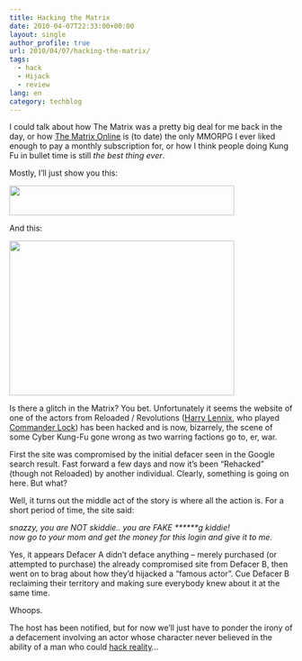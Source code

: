 ```yaml
---
title: Hacking the Matrix
date: 2010-04-07T22:33:00+00:00
layout: single
author_profile: true
url: 2010/04/07/hacking-the-matrix/
tags:
  - hack
  - Hijack
  - review
lang: en
category: techblog
---
```

I could talk about how The Matrix was a pretty big deal for me back in the day, or how <a href="http://en.wikipedia.org/wiki/The_Matrix_Online" target="_blank">The Matrix Online</a> is (to date) the only MMORPG I ever liked enough to pay a monthly subscription for, or how I think people doing Kung Fu in bullet time is still _the best thing ever_.

Mostly, I’ll just show you this:

<div>
  <a href="http://4.bp.blogspot.com/_vaUVXcmC3OI/S70BAl9RbiI/AAAAAAAAB0M/iQn-w3Ko9VA/s1600-h/matrixhack.gif" imageanchor="1"><img border="0" height="53" src="http://4.bp.blogspot.com/_vaUVXcmC3OI/S70BAl9RbiI/AAAAAAAAB0M/iQn-w3Ko9VA/s400/matrixhack.gif" width="400" /></a>
</div>

And this:

<div>
  <a href="http://4.bp.blogspot.com/_vaUVXcmC3OI/S70BBio4UwI/AAAAAAAAB0Q/1AybQFHSGvs/s1600-h/matrixhack2.gif" imageanchor="1"><img border="0" height="275" src="http://4.bp.blogspot.com/_vaUVXcmC3OI/S70BBio4UwI/AAAAAAAAB0Q/1AybQFHSGvs/s400/matrixhack2.gif" width="400" /></a>
</div>

Is there a glitch in the Matrix? You bet. Unfortunately it seems the website of one of the actors from Reloaded / Revolutions (<a href="http://en.wikipedia.org/wiki/Harry_Lennix" target="_blank">Harry Lennix</a>, who played <a href="http://matrix.wikia.com/wiki/Jason_Lock" target="_blank">Commander Lock</a>) has been hacked and is now, bizarrely, the scene of some Cyber Kung-Fu gone wrong as two warring factions go to, er, war.

First the site was compromised by the initial defacer seen in the Google search result. Fast forward a few days and now it’s been “Rehacked” (though not Reloaded) by another individual. Clearly, something is going on here. But what?

Well, it turns out the middle act of the story is where all the action is. For a short period of time, the site said:

_snazzy, you are NOT skiddie.. you are FAKE \***\***g kiddie!  
now go to your mom and get the money for this login and give it to me._

Yes, it appears Defacer A didn’t deface anything – merely purchased (or attempted to purchase) the already compromised site from Defacer B, then went on to brag about how they’d hijacked a “famous actor”. Cue Defacer B reclaiming their territory and making sure everybody knew about it at the same time.

Whoops.

The host has been notified, but for now we’ll just have to ponder the irony of a defacement involving an actor whose character never believed in the ability of a man who could <a href="http://en.wikipedia.org/wiki/Neo_%28The_Matrix%29" target="_blank">hack reality</a>…